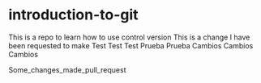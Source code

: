 # introduction-to-git
This is a repo to learn how to use control version
This is a change I have been requested to make
Test
Test
Test
Prueba
Prueba
Cambios
Cambios
Cambios

Some_changes_made_pull_request